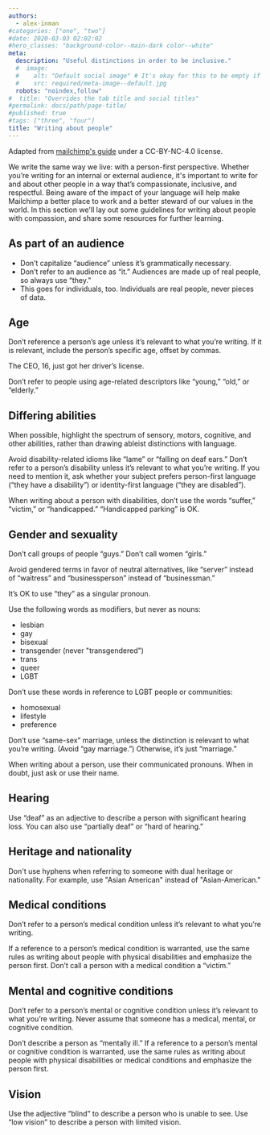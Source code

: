 ```yaml
---
authors:
  - alex-inman
#categories: ["one", "two"]
#date: 2020-03-03 02:02:02
#hero_classes: "background-color--main-dark color--white"
meta:
  description: "Useful distinctions in order to be inclusive."
  #  image:
  #    alt: "Default social image" # It's okay for this to be empty if the image is decorative
  #    src: required/meta-image--default.jpg
  robots: "noindex,follow"
#  title: "Overrides the tab title and social titles"
#permalink: docs/path/page-title/
#published: true
#tags: ["three", "four"]
title: "Writing about people"
---
```


Adapted from [mailchimp's guide](https://styleguide.mailchimp.com/writing-about-people/) under a CC-BY-NC-4.0 license.

We write the same way we live: with a person-first perspective. Whether you’re writing for an internal or external audience,
it's important to write for and about other people in a way that’s compassionate, inclusive, and respectful. Being aware
of the impact of your language will help make Mailchimp a better place to work and a better steward of our values in the
world. In this section we'll lay out some guidelines for writing about people with compassion, and share some resources
for further learning.

## As part of an audience

- Don’t capitalize “audience” unless it’s grammatically necessary.
- Don’t refer to an audience as “it.” Audiences are made up of real people, so always use “they.”
- This goes for individuals, too. Individuals are real people, never pieces of data.

## Age

Don’t reference a person’s age unless it’s relevant to what you’re writing. If it is relevant, include the person’s specific
age, offset by commas.

The CEO, 16, just got her driver’s license.

Don’t refer to people using age-related descriptors like “young,” “old,” or “elderly.”

## Differing abilities

When possible, highlight the spectrum of sensory, motors, cognitive, and other abilities, rather than drawing ableist
distinctions with language.

Avoid disability-related idioms like “lame” or “falling on deaf ears.” Don’t refer to a person’s disability unless it’s
relevant to what you’re writing. If you need to mention it, ask whether your subject prefers person-first language
(“they have a disability”) or identity-first language (“they are disabled”).

When writing about a person with disabilities, don’t use the words “suffer,” “victim,” or “handicapped.”
“Handicapped parking” is OK.

## Gender and sexuality

Don’t call groups of people “guys.” Don’t call women “girls.”

Avoid gendered terms in favor of neutral alternatives, like “server” instead of “waitress” and “businessperson” instead
of “businessman.”

It’s OK to use “they” as a singular pronoun.

Use the following words as modifiers, but never as nouns:

- lesbian
- gay
- bisexual
- transgender (never "transgendered")
- trans
- queer
- LGBT

Don’t use these words in reference to LGBT people or communities:

- homosexual
- lifestyle
- preference

Don’t use “same-sex” marriage, unless the distinction is relevant to what you’re writing. (Avoid “gay marriage.”) Otherwise,
it’s just “marriage.”

When writing about a person, use their communicated pronouns. When in doubt, just ask or use their name.

## Hearing

Use “deaf” as an adjective to describe a person with significant hearing loss. You can also use “partially deaf” or
“hard of hearing.”

## Heritage and nationality

Don't use hyphens when referring to someone with dual heritage or nationality. For example, use "Asian American" instead
of "Asian-American."

## Medical conditions

Don’t refer to a person’s medical condition unless it’s relevant to what you’re writing.

If a reference to a person’s medical condition is warranted, use the same rules as writing about people with physical
disabilities and emphasize the person first. Don’t call a person with a medical condition a “victim.”

## Mental and cognitive conditions

Don’t refer to a person’s mental or cognitive condition unless it’s relevant to what you’re writing. Never assume that
someone has a medical, mental, or cognitive condition.

Don’t describe a person as “mentally ill.” If a reference to a person’s mental or cognitive condition is warranted, use
the same rules as writing about people with physical disabilities or medical conditions and emphasize the person first.

## Vision

Use the adjective “blind” to describe a person who is unable to see. Use “low vision” to describe a person with limited vision.
